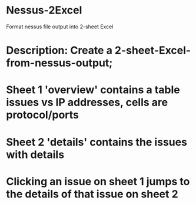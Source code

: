 # Nessus-2Excel
Format nessus file output into 2-sheet Excel

# Description: Create a 2-sheet-Excel-from-nessus-output;
# Sheet 1 'overview' contains a table issues vs IP addresses, cells are protocol/ports
# Sheet 2 'details' contains the issues with details
# Clicking an issue on sheet 1 jumps to the details of that issue on sheet 2
